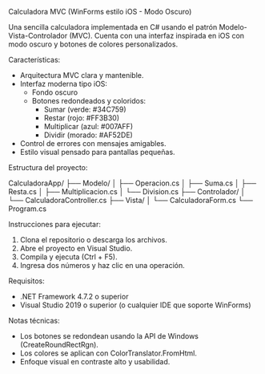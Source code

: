 
Calculadora MVC (WinForms estilo iOS - Modo Oscuro)

Una sencilla calculadora implementada en C# usando el patrón Modelo-Vista-Controlador (MVC). Cuenta con una interfaz inspirada en iOS con modo oscuro y botones de colores personalizados.

Características:

- Arquitectura MVC clara y mantenible.
- Interfaz moderna tipo iOS:
  - Fondo oscuro
  - Botones redondeados y coloridos:
    - Sumar (verde: #34C759)
    - Restar (rojo: #FF3B30)
    - Multiplicar (azul: #007AFF)
    - Dividir (morado: #AF52DE)
- Control de errores con mensajes amigables.
- Estilo visual pensado para pantallas pequeñas.

Estructura del proyecto:

CalculadoraApp/
├── Modelo/
│   ├── Operacion.cs
│   ├── Suma.cs
│   ├── Resta.cs
│   ├── Multiplicacion.cs
│   └── Division.cs
├── Controlador/
│   └── CalculadoraController.cs
├── Vista/
│   └── CalculadoraForm.cs
└── Program.cs

Instrucciones para ejecutar:

1. Clona el repositorio o descarga los archivos.
2. Abre el proyecto en Visual Studio.
3. Compila y ejecuta (Ctrl + F5).
4. Ingresa dos números y haz clic en una operación.

Requisitos:

- .NET Framework 4.7.2 o superior
- Visual Studio 2019 o superior (o cualquier IDE que soporte WinForms)

Notas técnicas:

- Los botones se redondean usando la API de Windows (CreateRoundRectRgn).
- Los colores se aplican con ColorTranslator.FromHtml.
- Enfoque visual en contraste alto y usabilidad.
